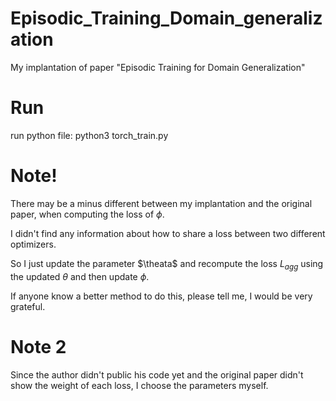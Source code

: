 # Episodic_Training_Domain_generalization
My implantation of paper "Episodic Training for Domain Generalization"

# Run
run python file:
python3 torch_train.py

# Note!
There may be a minus different between my implantation and the original paper, when computing the loss of $\phi$. 

I didn't find any information about how to share a loss between two different optimizers. 

So I just update the parameter $\theata$ and recompute the loss $L_{agg}$ using the updated $\theta$ and then update $\phi$.

If anyone know a better method to do this, please tell me, I would be very grateful.

# Note 2
Since the author didn't public his code yet and the original paper didn't show the weight of each loss, I choose the parameters myself.
